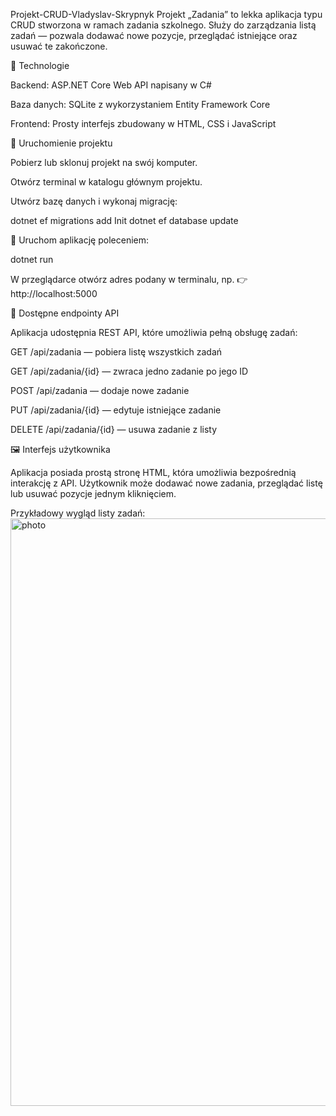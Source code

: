 Projekt-CRUD-Vladyslav-Skrypnyk
Projekt „Zadania” to lekka aplikacja typu CRUD stworzona w ramach zadania szkolnego.
Służy do zarządzania listą zadań — pozwala dodawać nowe pozycje, przeglądać istniejące oraz usuwać te zakończone.

🔗 Technologie

Backend: ASP.NET Core Web API napisany w C#

Baza danych: SQLite z wykorzystaniem Entity Framework Core

Frontend: Prosty interfejs zbudowany w HTML, CSS i JavaScript


 🔗 Uruchomienie projektu

Pobierz lub sklonuj projekt na swój komputer.

Otwórz terminal w katalogu głównym projektu.

Utwórz bazę danych i wykonaj migrację:

dotnet ef migrations add Init
dotnet ef database update


 🔗 Uruchom aplikację poleceniem:

dotnet run


W przeglądarce otwórz adres podany w terminalu, np.
👉 http://localhost:5000

🔗 Dostępne endpointy API

Aplikacja udostępnia REST API, które umożliwia pełną obsługę zadań:

GET /api/zadania — pobiera listę wszystkich zadań

GET /api/zadania/{id} — zwraca jedno zadanie po jego ID

POST /api/zadania — dodaje nowe zadanie

PUT /api/zadania/{id} — edytuje istniejące zadanie

DELETE /api/zadania/{id} — usuwa zadanie z listy

🖼️ Interfejs użytkownika

Aplikacja posiada prostą stronę HTML, która umożliwia bezpośrednią interakcję z API.
Użytkownik może dodawać nowe zadania, przeglądać listę lub usuwać pozycje jednym kliknięciem.

Przykładowy wygląd listy zadań:<img width="1916" height="940" alt="photo" src="https://github.com/user-attachments/assets/eafd73df-7456-4120-ba71-9afaa421e5e1" />
